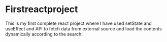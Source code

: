 # Firstreactproject
This is my first complete react project where I have used setState and useEffect and API to fetch data from external source and load the contents dynamically according to the search.
